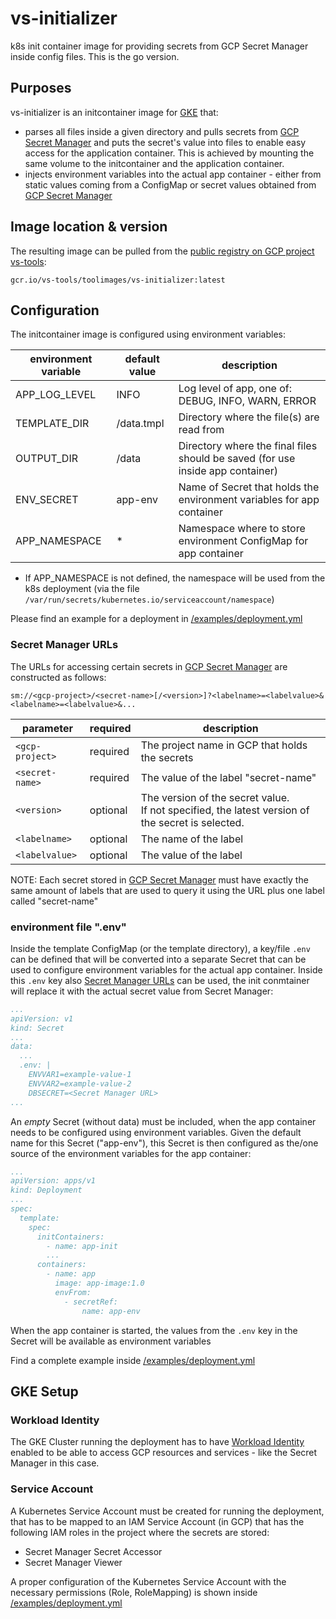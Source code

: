 # vs-initializer

k8s init container image for providing secrets from GCP Secret Manager inside config files. This is the go version.

## Purposes

vs-initializer is an initcontainer image for
[GKE](https://console.cloud.google.com/kubernetes)
that:
- parses all files inside a given directory and pulls secrets from
[GCP Secret Manager](https://console.cloud.google.com/security/secret-manager)
and puts the secret's value into files to enable easy access for the application container. This is achieved by mounting the
same volume to the initcontainer and the application container.
- injects environment variables into the actual app container - either from static values coming from a ConfigMap or
secret values obtained from
[GCP Secret Manager](https://console.cloud.google.com/security/secret-manager)

## Image location & version
The resulting image can be pulled from the
[public registry on GCP project vs-tools](https://console.cloud.google.com/gcr/images/vs-tools/global/toolimages/vs-initializer?project=vs-tools):

```gcr.io/vs-tools/toolimages/vs-initializer:latest```

## Configuration

The initcontainer image is configured using environment variables:

| environment variable | default value | description                                                                    |
|----------------------|---------------|--------------------------------------------------------------------------------|
| APP_LOG_LEVEL        | INFO          | Log level of app, one of:<br/>DEBUG, INFO, WARN, ERROR                         |
| TEMPLATE_DIR         | /data.tmpl    | Directory where the file(s) are read from                                      |
| OUTPUT_DIR           | /data         | Directory where the final files should be saved (for use inside app container) |
| ENV_SECRET           | app-env       | Name of Secret that holds the environment variables for app container          |
| APP_NAMESPACE        | *             | Namespace where to store environment ConfigMap for app container               |
* If APP_NAMESPACE is not defined, the namespace will be used from the k8s deployment (via the file `/var/run/secrets/kubernetes.io/serviceaccount/namespace`)

Please find an example for a deployment in [/examples/deployment.yml](examples/deployment.yml#L89-100)

### Secret Manager URLs

The URLs for accessing certain secrets in [GCP Secret Manager](https://console.cloud.google.com/security/secret-manager)
are constructed as follows:

`sm://<gcp-project>/<secret-name>[/<version>]?<labelname>=<labelvalue>&<labelname>=<labelvalue>&...`

| parameter       | required | description                                                                                          | 
|-----------------|----------|------------------------------------------------------------------------------------------------------|
| `<gcp-project>` | required | The project name in GCP that holds the secrets                                                       |
| `<secret-name>` | required | The value of the label "secret-name"                                                                 |
| `<version>`     | optional | The version of the secret value.<br/>If not specified, the latest version of the secret is selected. |
| `<labelname>`   | optional | The name of the label                                                                                |
| `<labelvalue>`  | optional | The value of the label                                                                               |

NOTE:
Each secret stored in [GCP Secret Manager](https://console.cloud.google.com/security/secret-manager)
must have exactly the same amount of labels that are used to query it using the URL plus one label called
"secret-name"

### environment file ".env"

Inside the template ConfigMap (or the template directory), a key/file `.env` can be defined that will be converted into
a separate Secret that can be used to configure environment variables for the actual app container.
Inside this `.env` key also [Secret Manager URLs](#secret-manager-urls) can be used, the init conmtainer will replace it with the actual
secret value from Secret Manager:

```yaml
...
apiVersion: v1
kind: Secret
...
data:
  ...
  .env: |
    ENVVAR1=example-value-1
    ENVVAR2=example-value-2
    DBSECRET=<Secret Manager URL>
...
```

An _empty_ Secret (without data) must be included, when the app container needs to be configured using
environment variables. Given the default name for this Secret ("app-env"), this Secret
is then configured as the/one source of the environment variables for the app container:

```yaml
...
apiVersion: apps/v1
kind: Deployment
...
spec:
  template:
    spec:
      initContainers:
        - name: app-init
        ...
      containers:
        - name: app
          image: app-image:1.0
          envFrom:
            - secretRef:
                name: app-env
```

When the app container is started, the values from the `.env` key in the Secret
will be available as environment variables

Find a complete example inside [/examples/deployment.yml](examples/deployment.yml)


## GKE Setup

### Workload Identity
The GKE Cluster running the deployment has to have [Workload Identity](https://cloud.google.com/kubernetes-engine/docs/concepts/workload-identity) enabled to be able
to access GCP resources and services - like the Secret Manager in this case.

### Service Account
A Kubernetes Service Account must be created for running the deployment, that has to
be mapped to an IAM Service Account (in GCP) that has the following IAM roles in the project
where the secrets are stored:

- Secret Manager Secret Accessor
- Secret Manager Viewer

A proper configuration of the Kubernetes Service Account with the necessary permissions
(Role, RoleMapping) is shown inside [/examples/deployment.yml](examples/deployment.yml)
